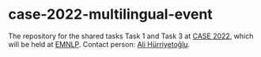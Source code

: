 # case-2022-multilingual-event
The repository for the shared tasks Task 1 and Task 3 at [CASE 2022](https://emw.ku.edu.tr/case-2022/), which will be held at [EMNLP](https://2022.emnlp.org). Contact person: [Ali Hürriyetoğlu](mailto:ali.hurriyetoglu@gmail.com).
